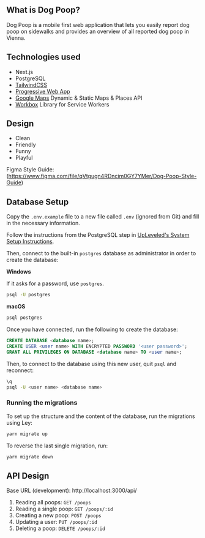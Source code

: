 ## What is Dog Poop?

Dog Poop is a mobile first web application that lets you easily report dog poop on sidewalks and provides an overview of all reported dog poop in Vienna.

## Technologies used

- Next.js
- PostgreSQL
- [TailwindCSS](https://tailwindcss.com/)
- [Progressive Web App](https://web.dev/progressive-web-apps/)
- [Google Maps](https://developers.google.com/maps/documentation/javascript/overview) Dynamic & Static Maps & Places API
- [Workbox](https://developers.google.com/web/tools/workbox) Library for Service Workers

## Design

- Clean
- Friendly
- Funny
- Playful

Figma Style Guide: (https://www.figma.com/file/qVtgugn4RDncim0GY7YMer/Dog-Poop-Style-Guide)


## Database Setup

Copy the `.env.example` file to a new file called `.env` (ignored from Git) and fill in the necessary information.

Follow the instructions from the PostgreSQL step in [UpLeveled's System Setup Instructions](https://github.com/upleveled/system-setup/blob/master/readme.md).

Then, connect to the built-in `postgres` database as administrator in order to create the database:

**Windows**

If it asks for a password, use `postgres`.

```sh
psql -U postgres
```

**macOS**

```sh
psql postgres
```

Once you have connected, run the following to create the database:

```sql
CREATE DATABASE <database name>;
CREATE USER <user name> WITH ENCRYPTED PASSWORD '<user password>';
GRANT ALL PRIVILEGES ON DATABASE <database name> TO <user name>;
```

Then, to connect to the database using this new user, quit `psql` and reconnect:

```sh
\q
psql -U <user name> <database name>
```

### Running the migrations

To set up the structure and the content of the database, run the migrations using Ley:

```sh
yarn migrate up
```

To reverse the last single migration, run:

```sh
yarn migrate down
```

## API Design

Base URL (development): http://localhost:3000/api/

1. Reading all poops: `GET /poops`
2. Reading a single poop: `GET /poops/:id`
3. Creating a new poop: `POST /poops`
4. Updating a user: `PUT /poops/:id`
5. Deleting a poop: `DELETE /poops/:id`
